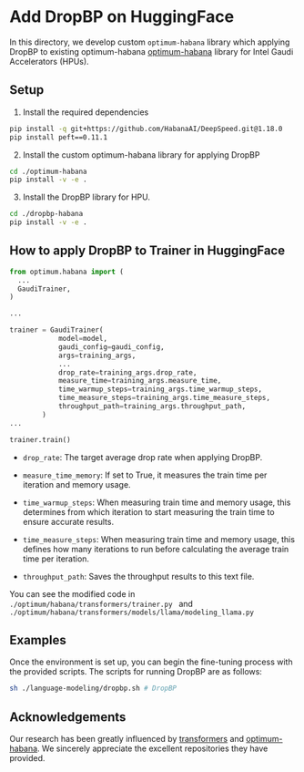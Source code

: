 # Add DropBP on HuggingFace

In this directory, we develop custom ```optimum-habana``` library which applying DropBP to existing optimum-habana [optimum-habana](https://github.com/huggingface/optimum-habana) library for Intel Gaudi Accelerators (HPUs).

## Setup

1. Install the required dependencies
```bash
pip install -q git+https://github.com/HabanaAI/DeepSpeed.git@1.18.0
pip install peft==0.11.1
```

2.  Install the custom optimum-habana library for applying DropBP
 ```bash
cd ./optimum-habana
pip install -v -e .
```

3. Install the DropBP library for HPU.
```bash
cd ./dropbp-habana
pip install -v -e .
```   

## How to apply DropBP to Trainer in HuggingFace
```python
from optimum.habana import (
  ...
  GaudiTrainer,
)

...

trainer = GaudiTrainer(
            model=model,
            gaudi_config=gaudi_config,
            args=training_args,
            ...
            drop_rate=training_args.drop_rate,
            measure_time=training_args.measure_time,
            time_warmup_steps=training_args.time_warmup_steps,
            time_measure_steps=training_args.time_measure_steps,
            throughput_path=training_args.throughput_path,
        )
...

trainer.train()

```

+ ```drop_rate```: The target average drop rate when applying DropBP.
  
+ ```measure_time_memory```: If set to True, it measures the train time per iteration and memory usage.
  
+ ```time_warmup_steps```: When measuring train time and memory usage, this determines from which iteration to start measuring the train time to ensure accurate results.
  
+ ```time_measure_steps```: When measuring train time and memory usage, this defines how many iterations to run before calculating the average train time per iteration.

+ ```throughput_path```: Saves the throughput results to this text file.

You can see the modified code in ```./optimum/habana/transformers/trainer.py ``` and ```./optimum/habana/transformers/models/llama/modeling_llama.py ```

## Examples 

Once the environment is set up, you can begin the fine-tuning process with the provided scripts. The scripts for running DropBP are as follows:

```bash
sh ./language-modeling/dropbp.sh # DropBP
```

## Acknowledgements

Our research has been greatly influenced by [transformers](https://github.com/huggingface/transformers) and [optimum-habana](https://github.com/huggingface/optimum-habana). We sincerely appreciate the excellent repositories they have provided.
